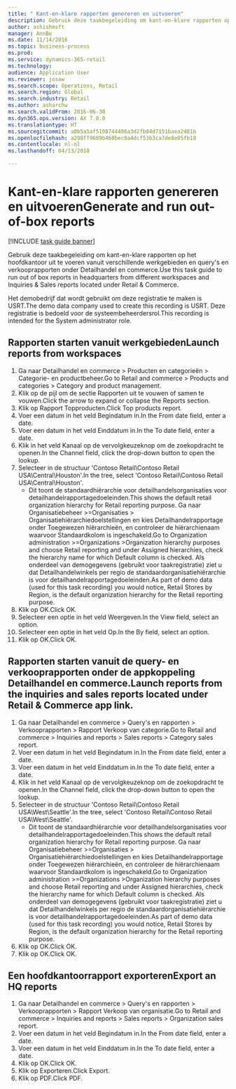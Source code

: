 ```yaml
--- 
title: " Kant-en-klare rapporten genereren en uitvoeren"
description: Gebruik deze taakbegeleiding om kant-en-klare rapporten op het hoofdkantoor uit te voeren vanuit verschillende werkgebieden en query's en verkooprapporten onder Detailhandel en commerce.
author: ashishmsft
manager: AnnBe
ms.date: 11/14/2016
ms.topic: business-process
ms.prod: 
ms.service: dynamics-365-retail
ms.technology: 
audience: Application User
ms.reviewer: josaw
ms.search.scope: Operations, Retail
ms.search.region: Global
ms.search.industry: Retail
ms.author: asharchw
ms.search.validFrom: 2016-06-30
ms.dyn365.ops.version: AX 7.0.0
ms.translationtype: HT
ms.sourcegitcommit: a8b5a5af5108744406a3d2fb84d7151baea2481b
ms.openlocfilehash: a298ff9689b460bec0a4dcf53b3ca7de8e05fb10
ms.contentlocale: nl-nl
ms.lasthandoff: 04/13/2018

---
```

# <a name="generate-and-run-out-of-box-reports"></a><span data-ttu-id="61278-103"> Kant-en-klare rapporten genereren en uitvoeren</span><span class="sxs-lookup"><span data-stu-id="61278-103">Generate and run out-of-box reports</span></span>

[!INCLUDE [task guide banner](../includes/task-guide-banner.md)]

<span data-ttu-id="61278-104">Gebruik deze taakbegeleiding om kant-en-klare rapporten op het hoofdkantoor uit te voeren vanuit verschillende werkgebieden en query's en verkooprapporten onder Detailhandel en commerce.</span><span class="sxs-lookup"><span data-stu-id="61278-104">Use this task guide to run out of box reports in headquarters from different workspaces and Inquiries & Sales reports located under Retail & Commerce.</span></span>



<span data-ttu-id="61278-105">Het demobedrijf dat wordt gebruikt om deze registratie te maken is USRT.</span><span class="sxs-lookup"><span data-stu-id="61278-105">The demo data company used to create this recording is USRT.</span></span> <span data-ttu-id="61278-106">Deze registratie is bedoeld voor de systeembeheerdersrol.</span><span class="sxs-lookup"><span data-stu-id="61278-106">This recording is intended for the System administrator role.</span></span>


## <a name="launch-reports-from-workspaces"></a><span data-ttu-id="61278-107">Rapporten starten vanuit werkgebieden</span><span class="sxs-lookup"><span data-stu-id="61278-107">Launch reports from workspaces</span></span>
1. <span data-ttu-id="61278-108">Ga naar Detailhandel en commerce > Producten en categorieën > Categorie- en productbeheer.</span><span class="sxs-lookup"><span data-stu-id="61278-108">Go to Retail and commerce > Products and categories > Category and product management.</span></span>
2. <span data-ttu-id="61278-109">Klik op de pijl om de sectie Rapporten uit te vouwen of samen te vouwen.</span><span class="sxs-lookup"><span data-stu-id="61278-109">Click the arrow to expand or collapse the Reports section.</span></span>
3. <span data-ttu-id="61278-110">Klik op Rapport Topproducten.</span><span class="sxs-lookup"><span data-stu-id="61278-110">Click Top products report.</span></span>
4. <span data-ttu-id="61278-111">Voer een datum in het veld Begindatum in.</span><span class="sxs-lookup"><span data-stu-id="61278-111">In the From date field, enter a date.</span></span>
5. <span data-ttu-id="61278-112">Voer een datum in het veld Einddatum in.</span><span class="sxs-lookup"><span data-stu-id="61278-112">In the To date field, enter a date.</span></span>
6. <span data-ttu-id="61278-113">Klik in het veld Kanaal op de vervolgkeuzeknop om de zoekopdracht te openen.</span><span class="sxs-lookup"><span data-stu-id="61278-113">In the Channel field, click the drop-down button to open the lookup.</span></span>
7. <span data-ttu-id="61278-114">Selecteer in de structuur 'Contoso Retail\Contoso Retail USA\Central\Houston'.</span><span class="sxs-lookup"><span data-stu-id="61278-114">In the tree, select 'Contoso Retail\Contoso Retail USA\Central\Houston'.</span></span>
    * <span data-ttu-id="61278-115">Dit toont de standaardhiërarchie voor detailhandelsorganisaties voor detailhandelrapportagedoeleinden.</span><span class="sxs-lookup"><span data-stu-id="61278-115">This shows the default retail organization hierarchy for Retail reporting purpose.</span></span>   <span data-ttu-id="61278-116">Ga naar Organisatiebeheer >Organisaties > Organisatiehiërarchiedoelstellingen en kies Detailhandelrapportage onder Toegewezen hiërarchieën, en controleer de hiërarchienaam waarvoor Standaardkolom is ingeschakeld.</span><span class="sxs-lookup"><span data-stu-id="61278-116">Go to Organization administration >Organizations >Organization hierarchy purposes and choose Retail reporting and under Assigned hierarchies, check the hierarchy name for which Default column is checked.</span></span>      <span data-ttu-id="61278-117">Als onderdeel van demogegevens (gebruikt voor taakregistratie) ziet u dat Detailhandelwinkels per regio de standaardorganisatiehiërarchie is voor detailhandelrapportagedoeleinden.</span><span class="sxs-lookup"><span data-stu-id="61278-117">As part of demo data (used for this task recording) you would notice, Retail Stores by Region, is the default organization hierarchy for the Retail reporting purpose.</span></span>     
8. <span data-ttu-id="61278-118">Klik op OK.</span><span class="sxs-lookup"><span data-stu-id="61278-118">Click OK.</span></span>
9. <span data-ttu-id="61278-119">Selecteer een optie in het veld Weergeven.</span><span class="sxs-lookup"><span data-stu-id="61278-119">In the View field, select an option.</span></span>
10. <span data-ttu-id="61278-120">Selecteer een optie in het veld Op.</span><span class="sxs-lookup"><span data-stu-id="61278-120">In the By field, select an option.</span></span>
11. <span data-ttu-id="61278-121">Klik op OK.</span><span class="sxs-lookup"><span data-stu-id="61278-121">Click OK.</span></span>

## <a name="launch-reports-from-the-inquiries-and-sales-reports-located-under-retail--commerce-app-link"></a><span data-ttu-id="61278-122">Rapporten starten vanuit de query- en verkooprapporten onder de appkoppeling Detailhandel en commerce.</span><span class="sxs-lookup"><span data-stu-id="61278-122">Launch reports from the inquiries and sales reports located under Retail & Commerce app link.</span></span>
1. <span data-ttu-id="61278-123">Ga naar Detailhandel en commerce > Query's en rapporten > Verkooprapporten > Rapport Verkoop van categorie.</span><span class="sxs-lookup"><span data-stu-id="61278-123">Go to Retail and commerce > Inquiries and reports > Sales reports > Category sales report.</span></span>
2. <span data-ttu-id="61278-124">Voer een datum in het veld Begindatum in.</span><span class="sxs-lookup"><span data-stu-id="61278-124">In the From date field, enter a date.</span></span>
3. <span data-ttu-id="61278-125">Voer een datum in het veld Einddatum in.</span><span class="sxs-lookup"><span data-stu-id="61278-125">In the To date field, enter a date.</span></span>
4. <span data-ttu-id="61278-126">Klik in het veld Kanaal op de vervolgkeuzeknop om de zoekopdracht te openen.</span><span class="sxs-lookup"><span data-stu-id="61278-126">In the Channel field, click the drop-down button to open the lookup.</span></span>
5. <span data-ttu-id="61278-127">Selecteer in de structuur 'Contoso Retail\Contoso Retail USA\West\Seattle'.</span><span class="sxs-lookup"><span data-stu-id="61278-127">In the tree, select 'Contoso Retail\Contoso Retail USA\West\Seattle'.</span></span>
    * <span data-ttu-id="61278-128">Dit toont de standaardhiërarchie voor detailhandelsorganisaties voor detailhandelrapportagedoeleinden.</span><span class="sxs-lookup"><span data-stu-id="61278-128">This shows the default retail organization hierarchy for Retail reporting purpose.</span></span>   <span data-ttu-id="61278-129">Ga naar Organisatiebeheer >Organisaties > Organisatiehiërarchiedoelstellingen en kies Detailhandelrapportage onder Toegewezen hiërarchieën, en controleer de hiërarchienaam waarvoor Standaardkolom is ingeschakeld.</span><span class="sxs-lookup"><span data-stu-id="61278-129">Go to Organization administration >Organizations >Organization hierarchy purposes and choose Retail reporting and under Assigned hierarchies, check the hierarchy name for which Default column is checked.</span></span>      <span data-ttu-id="61278-130">Als onderdeel van demogegevens (gebruikt voor taakregistratie) ziet u dat Detailhandelwinkels per regio de standaardorganisatiehiërarchie is voor detailhandelrapportagedoeleinden.</span><span class="sxs-lookup"><span data-stu-id="61278-130">As part of demo data (used for this task recording) you would notice, Retail Stores by Region, is the default organization hierarchy for the Retail reporting purpose.</span></span>     
6. <span data-ttu-id="61278-131">Klik op OK.</span><span class="sxs-lookup"><span data-stu-id="61278-131">Click OK.</span></span>
7. <span data-ttu-id="61278-132">Klik op OK.</span><span class="sxs-lookup"><span data-stu-id="61278-132">Click OK.</span></span>

## <a name="export-an-hq-reports"></a><span data-ttu-id="61278-133">Een hoofdkantoorrapport exporteren</span><span class="sxs-lookup"><span data-stu-id="61278-133">Export an HQ reports</span></span>
1. <span data-ttu-id="61278-134">Ga naar Detailhandel en commerce > Query's en rapporten > Verkooprapporten > Rapport Verkoop van organisatie.</span><span class="sxs-lookup"><span data-stu-id="61278-134">Go to Retail and commerce > Inquiries and reports > Sales reports > Organization sales report.</span></span>
2. <span data-ttu-id="61278-135">Voer een datum in het veld Begindatum in.</span><span class="sxs-lookup"><span data-stu-id="61278-135">In the From date field, enter a date.</span></span>
3. <span data-ttu-id="61278-136">Voer een datum in het veld Einddatum in.</span><span class="sxs-lookup"><span data-stu-id="61278-136">In the To date field, enter a date.</span></span>
4. <span data-ttu-id="61278-137">Klik op OK.</span><span class="sxs-lookup"><span data-stu-id="61278-137">Click OK.</span></span>
5. <span data-ttu-id="61278-138">Klik op Exporteren.</span><span class="sxs-lookup"><span data-stu-id="61278-138">Click Export.</span></span>
6. <span data-ttu-id="61278-139">Klik op PDF.</span><span class="sxs-lookup"><span data-stu-id="61278-139">Click PDF.</span></span>


